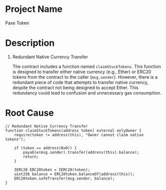 # Project Name
Paxe Token

# Description
1. Redundant Native Currency Transfer
    
    The contract includes a function named `claimStuckTokens`. This function is designed to transfer either native currency (e.g., Ether) or ERC20 tokens from the contract to the caller (`msg.sender`). However, there is a redundant piece of code that attempts to transfer native currency, despite the contract not being designed to accept Ether. This redundancy could lead to confusion and unnecessary gas consumption.

# Root Cause
```solidity
// Redundant Native Currency Transfer
function claimStuckTokens(address token) external onlyOwner {
    require(token != address(this), "Owner cannot claim native tokens");

    if (token == address(0x0)) {
        payable(msg.sender).transfer(address(this).balance);
        return;
    }

    IERC20 ERC20token = IERC20(token);
    uint256 balance = ERC20token.balanceOf(address(this));
    ERC20token.safeTransfer(msg.sender, balance);
}